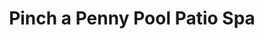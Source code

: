 ---
title: "Pinch a Penny Pool Patio Spa"
url: /wellington/pinch-a-penny-pool-patio-spa/
shop: Pool
---